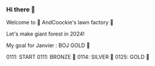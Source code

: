 ### Hi there 👋

Welcome to 🌳 AndCoockie's lawn factory 🌳

Let's make giant forest in 2024!

My goal for Janvier : BOJ GOLD 🥇

0111: START
0111: BRONZE 🥉
0114: SILVER 🥈
0125:  GOLD  🥇

<!--
**AndCookie/AndCookie** is a ✨ _special_ ✨ repository because its `README.md` (this file) appears on your GitHub profile.

Here are some ideas to get you started:

- 🔭 I’m currently working on ...
- 🌱 I’m currently learning ...
- 👯 I’m looking to collaborate on ...
- 🤔 I’m looking for help with ...
- 💬 Ask me about ...
- 📫 How to reach me: ...
- 😄 Pronouns: ...
- ⚡ Fun fact: ...
-->
